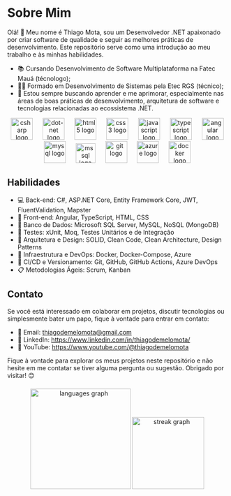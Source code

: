 # Sobre Mim

Olá! 👋 Meu nome é Thiago Mota, sou um Desenvolvedor .NET apaixonado por criar software de qualidade e seguir as melhores práticas de desenvolvimento. Este repositório serve como uma introdução ao meu trabalho e às minhas habilidades.
- 📚 Cursando Desenvolvimento de Software Multiplataforma na Fatec Mauá (técnologo);
- 👨‍🎓 Formado em Desenvolvimento de Sistemas pela Etec RGS (técnico);
- 🌱 Estou sempre buscando aprender e me aprimorar, especialmente nas áreas de boas práticas de desenvolvimento, arquitetura de software e tecnologias relacionadas ao ecossistema .NET.

<div align="center">
  <img src="https://skillicons.dev/icons?i=cs" height="50" alt="csharp logo"  />
  <img width="15" />
  <img src="https://skillicons.dev/icons?i=dotnet" height="50" alt="dot-net logo"  />
  <img width="15" />
  <img src="https://cdn.jsdelivr.net/gh/devicons/devicon/icons/html5/html5-original.svg" height="50" alt="html5 logo"  />
  <img width="15" />
  <img src="https://cdn.jsdelivr.net/gh/devicons/devicon/icons/css3/css3-original.svg" height="50" alt="css3 logo"  />
  <img width="15" />
  <img src="https://cdn.jsdelivr.net/gh/devicons/devicon/icons/javascript/javascript-original.svg" height="50" alt="javascript logo"  />
  <img width="15" />
  <img src="https://cdn.jsdelivr.net/gh/devicons/devicon/icons/typescript/typescript-original.svg" height="50" alt="typescript logo"  />
  <img width="15" />
  <img src="https://cdn.jsdelivr.net/gh/devicons/devicon/icons/angular/angular-original.svg" height="50" alt="angular logo"  />
  <img width="15" />
  <img src="https://skillicons.dev/icons?i=mysql" height="50" alt="mysql logo"  />
  <img width="15" />
  <img src="https://cdn.jsdelivr.net/gh/devicons/devicon/icons/microsoftsqlserver/microsoftsqlserver-original.svg" height="45" alt="mssql logo"  />
  <img width="15" />
  <img src="https://cdn.jsdelivr.net/gh/devicons/devicon/icons/git/git-original.svg" height="50" alt="git logo"  />
  <img width="15" />
  <img src="https://cdn.jsdelivr.net/gh/devicons/devicon/icons/azure/azure-original.svg" height="50" alt="azure logo"  />
  <img width="15" />
  <img src="https://cdn.simpleicons.org/docker/2496ED" height="50" alt="docker logo"  />
  <img width="15" />
</div>

## Habilidades

- 💻 Back-end: C#, ASP.NET Core, Entity Framework Core, JWT, FluentValidation, Mapster
- 🎨 Front-end: Angular, TypeScript, HTML, CSS
- 💾 Banco de Dados: Microsoft SQL Server, MySQL, NoSQL (MongoDB)
- 🧪 Testes: xUnit, Moq, Testes Unitários e de Integração
- 🧠 Arquitetura e Design: SOLID, Clean Code, Clean Architecture, Design Patterns
- 🐳 Infraestrutura e DevOps: Docker, Docker-Compose, Azure
- 🔁 CI/CD e Versionamento: Git, GitHub, GitHub Actions, Azure DevOps
- 📋 Metodologias Ágeis: Scrum, Kanban

## Contato

Se você está interessado em colaborar em projetos, discutir tecnologias ou simplesmente bater um papo, fique à vontade para entrar em contato:

- 📧 Email: thiagodemelomota@gmail.com
- 💼 LinkedIn: https://www.linkedin.com/in/thiagodemelomota/
- 🎥 YouTube: https://www.youtube.com/@thiagodemelomota

Fique à vontade para explorar os meus projetos neste repositório e não hesite em me contatar se tiver alguma pergunta ou sugestão. Obrigado por visitar! 😊

###

<div align="center">
  <img src="https://github-readme-stats.vercel.app/api/top-langs?username=Ghitado&locale=pt-br&hide_title=false&layout=compact&card_width=400&langs_count=5&theme=discord_old_blurple&hide_border=false&order=2" height="230" alt="languages graph"  />
  <img src="https://streak-stats.demolab.com?user=Ghitado&locale=pt-br&mode=daily&theme=discord_old_blurple&hide_border=false&border_radius=5&order=3" height="165" alt="streak graph"  />
</div>

###


